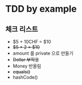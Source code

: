 # TDD by example

## 체크 리스트
* $5 + 10CHF = $10
* ~~$5 * 2 = $10~~ 
* amount 를 private 으로 만들기
* ~~Dollar 부작용~~
* Money 반올림
* ~~equals()~~
* hashCode()